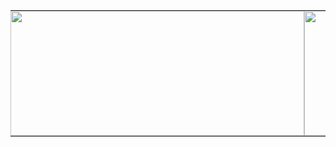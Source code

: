 <table style="border-collapse: collapse; border: 0; margin: 0 auto;">
  <tr>
    <td style="border: 0; padding: 0;">
      <img
        src="https://github-readme-stats.vercel.app/api?username=Waterfallllllll&show_icons=true&hide_border=true&theme=transparent"
        width="470"
        height="200"
      />
    </td>
    <td style="border: 0; padding: 0; width: 20px;"></td> <!-- небольшой отступ между карточками -->
    <td style="border: 0; padding: 0;">
      <img
        src="https://github-readme-stats.vercel.app/api/top-langs/?username=Waterfallllllll&layout=compact&hide_border=true&theme=transparent&hide_title=true"
        width="470"
        height="200"
      />
    </td>
  </tr>
</table>
